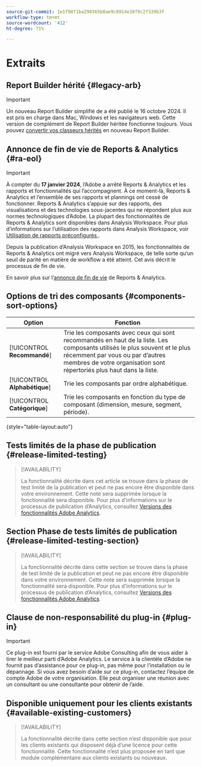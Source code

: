 ```yaml
---
source-git-commit: 1e1f90f1ba290365b8ae9c8914e38f9c2f339b3f
workflow-type: tm+mt
source-wordcount: '412'
ht-degree: 71%

---
```

# Extraits

## Report Builder hérité {#legacy-arb}

>[!IMPORTANT]
>
>Un nouveau Report Builder simplifié de [](https://experienceleague.adobe.com/fr/docs/analytics/analyze/report-builder/report-buider-overview) a été publié le 16 octobre 2024. Il est pris en charge dans Mac, Windows et les navigateurs web.
>Cette version de complément de Report Builder héritée fonctionne toujours. Vous pouvez [convertir vos classeurs hérités](https://experienceleague.adobe.com/en/docs/analytics/analyze/report-builder/convert-workbooks) en nouveau Report Builder.

## Annonce de fin de vie de Reports &amp; Analytics {#ra-eol}

>[!IMPORTANT]
>
>À compter du **17 janvier 2024**, l’Adobe a arrêté Reports &amp; Analytics et les rapports et fonctionnalités qui l’accompagnent. À ce moment-là, Reports &amp; Analytics et l’ensemble de ses rapports et plannings ont cessé de fonctionner. Reports &amp; Analytics sʼappuie sur des rapports, des visualisations et des technologies sous-jacentes qui ne répondent plus aux normes technologiques dʼAdobe. La plupart des fonctionnalités de Reports &amp; Analytics sont disponibles dans Analysis Workspace. Pour plus d’informations sur l’utilisation des rapports dans Analysis Workspace, voir [ Utilisation de rapports préconfigurés ](/help/analyze/analysis-workspace/reports/use-reports.md).
> 
>Depuis la publication d’Analysis Workspace en 2015, les fonctionnalités de Reports &amp; Analytics ont migré vers Analysis Workspace, de telle sorte quʼun seuil de parité en matière de workflow a été atteint. Cet avis décrit le processus de fin de vie.
>
>En savoir plus sur l’[annonce de fin de vie](https://www.adobe.com/go/analytics_rnaeol_fr) de Reports &amp; Analytics.

## Options de tri des composants {#components-sort-options}

| Option | Fonction |
|---------|----------|
| [!UICONTROL **Recommandé**] | Trie les composants avec ceux qui sont recommandés en haut de la liste. Les composants utilisés le plus souvent et le plus récemment par vous ou par d’autres membres de votre organisation sont répertoriés plus haut dans la liste. |
| [!UICONTROL **Alphabétique**] | Trie les composants par ordre alphabétique. |
| [!UICONTROL **Catégorique**] | Trie les composants en fonction du type de composant (dimension, mesure, segment, période). |

{style="table-layout:auto"}

## Tests limités de la phase de publication {#release-limited-testing}

>[!AVAILABILITY]
>
>La fonctionnalité décrite dans cet article se trouve dans la phase de test limité de la publication et peut ne pas encore être disponible dans votre environnement. Cette note sera supprimée lorsque la fonctionnalité sera disponible. Pour plus d’informations sur le processus de publication d’Analytics, consultez [Versions des fonctionnalités Adobe Analytics](/help/release-notes/releases.md).

## Section Phase de tests limités de publication {#release-limited-testing-section}

>[!AVAILABILITY]
>
>La fonctionnalité décrite dans cette section se trouve dans la phase de test limité de la publication et peut ne pas encore être disponible dans votre environnement. Cette note sera supprimée lorsque la fonctionnalité sera disponible. Pour plus d’informations sur le processus de publication d’Analytics, consultez [Versions des fonctionnalités Adobe Analytics](/help/release-notes/releases.md).


## Clause de non-responsabilité du plug-in {#plug-in}

>[!IMPORTANT]
>
>Ce plug-in est fourni par le service Adobe Consulting afin de vous aider à tirer le meilleur parti d’Adobe Analytics. Le service à la clientèle d’Adobe ne fournit pas d’assistance pour ce plug-in, pas même pour l’installation ou le dépannage. Si vous avez besoin d’aide sur ce plug-in, contactez l’équipe de compte Adobe de votre organisation. Elle peut organiser une réunion avec un consultant ou une consultante pour obtenir de l’aide.


## Disponible uniquement pour les clients existants {#available-existing-customers}

>[!AVAILABILITY]
>
>La fonctionnalité décrite dans cette section n’est disponible que pour les clients existants qui disposent déjà d’une licence pour cette fonctionnalité. Cette fonctionnalité n’est plus proposée en tant que module complémentaire aux clients existants ou nouveaux.
>
